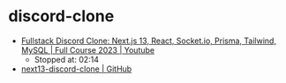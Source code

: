 # discord-clone

- [Fullstack Discord Clone: Next.js 13, React, Socket.io, Prisma, Tailwind, MySQL | Full Course 2023 | Youtube](https://www.youtube.com/watch?v=ZbX4Ok9YX94&pp=ygViRnVsbHN0YWNrIERpc2NvcmQgQ2xvbmUtIE5leHQuanMgMTMsICBSZWFjdCwgU29ja2V0LmlvLCBQcmlzbWEsIFRhaWx3aW5kLCBNeVNRTCAtIEZ1bGwgQ291cnNlIDIwMjM%3D)
  - Stopped at: 02:14
- [next13-discord-clone | GitHub](https://github.com/AntonioErdeljac/next13-discord-clone)
